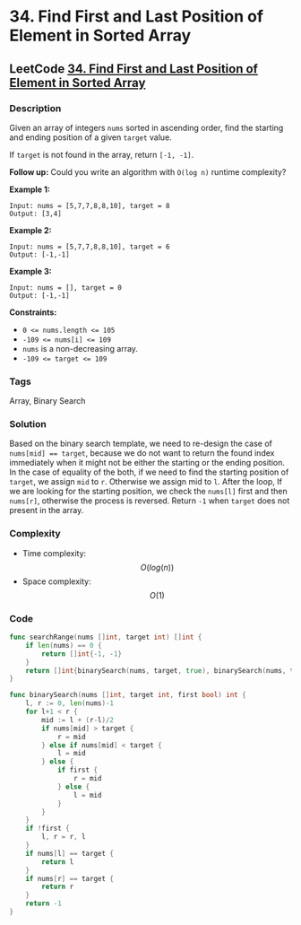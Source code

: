 # 34. Find First and Last Position of Element in Sorted Array

## LeetCode [34. Find First and Last Position of Element in Sorted Array](https://leetcode-cn.com/problems/find-first-and-last-position-of-element-in-sorted-array/)

### Description

Given an array of integers `nums` sorted in ascending order, find the starting and ending position of a given `target` value.

If `target` is not found in the array, return `[-1, -1]`.

**Follow up:** Could you write an algorithm with `O(log n)` runtime complexity?

**Example 1:**

```text
Input: nums = [5,7,7,8,8,10], target = 8
Output: [3,4]
```

**Example 2:**

```text
Input: nums = [5,7,7,8,8,10], target = 6
Output: [-1,-1]
```

**Example 3:**

```text
Input: nums = [], target = 0
Output: [-1,-1]
```

**Constraints:**

* `0 <= nums.length <= 105`
* `-109 <= nums[i] <= 109`
* `nums` is a non-decreasing array.
* `-109 <= target <= 109`

### Tags

Array, Binary Search

### Solution

Based on the binary search template, we need to re-design the case of `nums[mid] == target`, because we do not want to return the found index immediately when it might not be either the starting or the ending position. In the case of equality of the both, if we need to find the starting position of `target`, we assign `mid` to `r`. Otherwise we assign mid to `l`. After the loop, If we are looking for the starting position, we check the `nums[l]` first and then `nums[r]`, otherwise the process is reversed. Return `-1` when `target` does not present in the array.

### Complexity

* Time complexity: $$O(log(n))$$
* Space complexity: $$O(1)$$

### Code

```go
func searchRange(nums []int, target int) []int {
	if len(nums) == 0 {
		return []int{-1, -1}
	}
	return []int{binarySearch(nums, target, true), binarySearch(nums, target, false)}
}

func binarySearch(nums []int, target int, first bool) int {
	l, r := 0, len(nums)-1
	for l+1 < r {
		mid := l + (r-l)/2
		if nums[mid] > target {
			r = mid
		} else if nums[mid] < target {
			l = mid
		} else {
			if first {
				r = mid
			} else {
				l = mid
			}
		}
	}
	if !first {
		l, r = r, l
	}
	if nums[l] == target {
		return l
	}
	if nums[r] == target {
		return r
	}
	return -1
}
```

